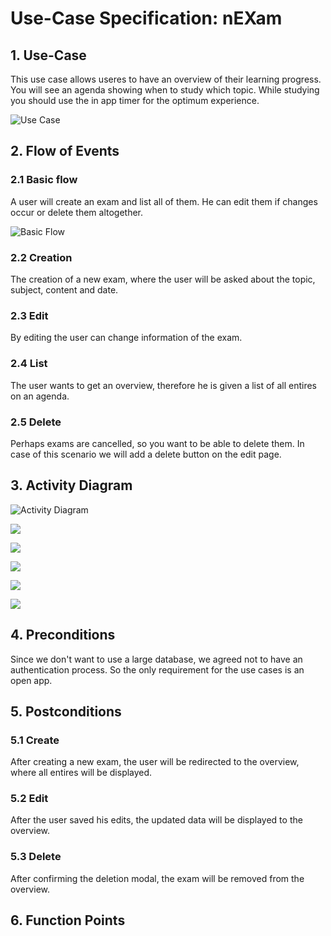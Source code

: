 # Use-Case Specification: nEXam

## 1. Use-Case
This use case allows useres to have an overview of their learning progress.
You will see an agenda showing when to study which topic.
While studying you should use the in app timer for the optimum experience.

![Use Case](https://github.com/Calco2001/nEXam/blob/main/docs/use%20case%20diagram.jpg)

## 2. Flow of Events
### 2.1 Basic flow
A user will create an exam and list all of them. He can edit them if changes occur or delete them altogether.

![Basic Flow](https://github.com/Calco2001/nEXam/blob/main/docs/basic%20flow.jpg)

### 2.2 Creation
The creation of a new exam, where the user will be asked about the topic, subject, content and date.

[//]: <Add Screenshot of create mockup> 

### 2.3 Edit
By editing the user can change information of the exam.

[//]: <Add Screenshot of edit mockup> 

### 2.4 List
The user wants to get an overview, therefore he is given a list of all entires on an agenda.

[//]: <Add Screenshot of list mockup> 

### 2.5 Delete
Perhaps exams are cancelled, so you want to be able to delete them. In case of this scenario we will add a delete button on the edit page.

[//]: <Add Screenshot of delete mockup - button> 
[//]: <Add are you sure popup to avoid accidental deletions> 

## 3. Activity Diagram
![Activity Diagram](https://github.com/Calco2001/nEXam/blob/main/docs/activity%20diagram.jpg)

![](https://github.com/Calco2001/nEXam/blob/main/docs/wireframes/dashboard.PNG)

![](https://github.com/Calco2001/nEXam/blob/main/docs/wireframes/create%20edit%20exam.PNG)

![](https://github.com/Calco2001/nEXam/blob/main/docs/wireframes/error.PNG)

![](https://github.com/Calco2001/nEXam/blob/main/docs/wireframes/success%20message.PNG)

![](https://github.com/Calco2001/nEXam/blob/main/docs/wireframes/exam%20view.PNG)

## 4. Preconditions

Since we don't want to use a large database, we agreed not to have an authentication process. So the only requirement for the use cases is an open app.

## 5. Postconditions
### 5.1 Create
After creating a new exam, the user will be redirected to the overview, where all entires will be displayed.

### 5.2 Edit
After the user saved his edits, the updated data will be displayed to the overview.

### 5.3 Delete
After confirming the deletion modal, the exam will be removed from the overview.

## 6. Function Points
[//]: <Domain Characteristic Table>

[//]: <Complexity Adjustment Table>
